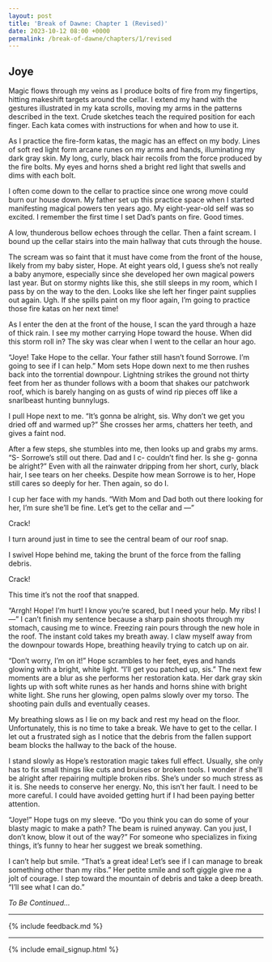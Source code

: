 ```yaml
---
layout: post
title: 'Break of Dawne: Chapter 1 (Revised)'
date: 2023-10-12 08:00 +0000
permalink: /break-of-dawne/chapters/1/revised
---
```


## Joye


Magic flows through my veins as I produce bolts of fire from my fingertips, hitting makeshift targets around the cellar. I extend my hand with the gestures illustrated in my kata scrolls, moving my arms in the patterns described in the text. Crude sketches teach the required position for each finger. Each kata comes with instructions for when and how to use it.

As I practice the fire-form katas, the magic has an effect on my body. Lines of soft red light form arcane runes on my arms and hands, illuminating my dark gray skin. My long, curly, black hair recoils from the force produced by the fire bolts. My eyes and horns shed a bright red light that swells and dims with each bolt.

I often come down to the cellar to practice since one wrong move could burn our house down. My father set up this practice space when I started manifesting magical powers ten years ago. My eight-year-old self was so excited. I remember the first time I set Dad’s pants on fire. Good times.

A low, thunderous bellow echoes through the cellar. Then a faint scream. I bound up the cellar stairs into the main hallway that cuts through the house.

The scream was so faint that it must have come from the front of the house, likely from my baby sister, Hope. At eight years old, I guess she’s not really a baby anymore, especially since she developed her own magical powers last year. But on stormy nights like this, she still sleeps in my room, which I pass by on the way to the den. Looks like she left her finger paint supplies out again. Ugh. If she spills paint on my floor again, I’m going to practice those fire katas on her next time!

As I enter the den at the front of the house, I scan the yard through a haze of thick rain. I see my mother carrying Hope toward the house. When did this storm roll in? The sky was clear when I went to the cellar an hour ago.

“Joye! Take Hope to the cellar. Your father still hasn’t found Sorrowe. I’m going to see if I can help.” Mom sets Hope down next to me then rushes back into the torrential downpour. Lightning strikes the ground not thirty feet from her as thunder follows with a boom that shakes our patchwork roof, which is barely hanging on as gusts of wind rip pieces off like a snarlbeast hunting bunnylugs.

I pull Hope next to me. “It’s gonna be alright, sis. Why don’t we get you dried off and warmed up?” She crosses her arms, chatters her teeth, and gives a faint nod.

After a few steps, she stumbles into me, then looks up and grabs my arms. “S- Sorrowe’s still out there. Dad and I c- couldn’t find her. Is she g- gonna be alright?” Even with all the rainwater dripping from her short, curly, black hair, I see tears on her cheeks. Despite how mean Sorrowe is to her, Hope still cares so deeply for her. Then again, so do I.

I cup her face with my hands. “With Mom and Dad both out there looking for her, I’m sure she’ll be fine. Let’s get to the cellar and —”

Crack!

I turn around just in time to see the central beam of our roof snap.

I swivel Hope behind me, taking the brunt of the force from the falling debris.

Crack!

This time it’s not the roof that snapped.

“Arrgh! Hope! I’m hurt! I know you’re scared, but I need your help. My ribs! I —” I can’t finish my sentence because a sharp pain shoots through my stomach, causing me to wince. Freezing rain pours through the new hole in the roof. The instant cold takes my breath away. I claw myself away from the downpour towards Hope, breathing heavily trying to catch up on air.

“Don’t worry, I’m on it!” Hope scrambles to her feet, eyes and hands glowing with a bright, white light. “I’ll get you patched up, sis.” The next few moments are a blur as she performs her restoration kata. Her dark gray skin lights up with soft white runes as her hands and horns shine with bright white light. She runs her glowing, open palms slowly over my torso. The shooting pain dulls and eventually ceases.

My breathing slows as I lie on my back and rest my head on the floor. Unfortunately, this is no time to take a break. We have to get to the cellar. I let out a frustrated sigh as I notice that the debris from the fallen support beam blocks the hallway to the back of the house.

I stand slowly as Hope’s restoration magic takes full effect. Usually, she only has to fix small things like cuts and bruises or broken tools. I wonder if she’ll be alright after repairing multiple broken ribs. She’s under so much stress as it is. She needs to conserve her energy. No, this isn’t her fault. I need to be more careful. I could have avoided getting hurt if I had been paying better attention.

“Joye!” Hope tugs on my sleeve. “Do you think you can do some of your blasty magic to make a path? The beam is ruined anyway. Can you just, I don’t know, blow it out of the way?” For someone who specializes in fixing things, it’s funny to hear her suggest we break something.

I can’t help but smile. “That’s a great idea! Let’s see if I can manage to break something other than my ribs.” Her petite smile and soft giggle give me a jolt of courage. I step toward the mountain of debris and take a deep breath. “I’ll see what I can do.”


_To Be Continued..._

---

{% include feedback.md %}

---

{% include email_signup.html %}
